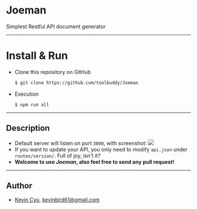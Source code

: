 # Joeman

Simplest Restful API document generator

---
# Install & Run

* Clone this repository on GitHub
    ```bash
    $ git clone https://github.com/toolbuddy/Joeman
    ```
* Execution
    ```
    $ npm run all
    ```

---
## Description

* Default server will listen on port `3000`, with screenshot:
    ![](https://i.imgur.com/S89D8vZ.png)
* If you want to update your API, you only need to modify `api.json` under `routes/version/`. Full of joy, isn't it?
* **Welcome to use *Joeman*, also feel free to send any pull request!**

---
## Author

* [Kevin Cyu](https://github.com/kevinbird61), kevinbird61@gmail.com